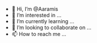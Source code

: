 - 👋 Hi, I’m @Aaramis
- 👀 I’m interested in ...
- 🌱 I’m currently learning ...
- 💞️ I’m looking to collaborate on ...
- 📫 How to reach me ...

<!---
Aaramis/Aaramis is a ✨ special ✨ repository because its `README.md` (this file) appears on your GitHub profile.
You can click the Preview link to take a look at your changes.
--->
